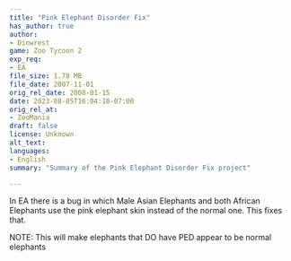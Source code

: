 ```yaml
---
title: "Pink Elephant Disorder Fix"
has_author: true
author: 
- Dinwrest
game: Zoo Tycoon 2
exp_req: 
- EA
file_size: 1.78 MB
file_date: 2007-11-01
orig_rel_date: 2008-01-15
date: 2023-08-05T16:04:10-07:00
orig_rel_at: 
- ZooMania
draft: false
license: Unknown
alt_text: 
languages:
- English
summary: "Summary of the Pink Elephant Disorder Fix project"

---
```


In EA there is a bug in which Male Asian Elephants and both African Elephants use the pink elephant skin instead of the normal one. This fixes that.

NOTE: This will make elephants that DO have PED appear to be normal elephants